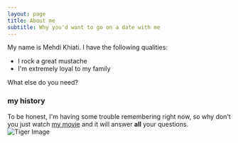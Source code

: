 ```yaml
---
layout: page
title: About me
subtitle: Why you'd want to go on a date with me
---
```


My name is Mehdi Khiati. I have the following qualities:

- I rock a great mustache
- I'm extremely loyal to my family

What else do you need?

### my history

To be honest, I'm having some trouble remembering right now, so why don't you just watch [my movie](http://en.wikipedia.org/wiki/The_Princess_Bride_%28film%29) and it will answer **all** your questions.
![Tiger Image](https://unsplash.com/photos/5RBXc7R-YWs)
